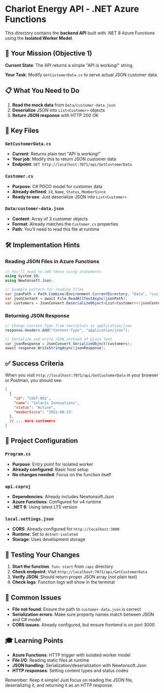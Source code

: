 # Chariot Energy API - .NET Azure Functions

This directory contains the **backend API** built with .NET 8 Azure Functions using the **Isolated Worker Model**.

## 🎯 Your Mission (Objective 1)

**Current State**: The API returns a simple "API is working!" string.

**Your Task**: Modify `GetCustomerData.cs` to serve actual JSON customer data.

## 📋 What You Need to Do

1. **Read the mock data** from `Data/customer-data.json`
2. **Deserialize** JSON into `List<Customer>` objects  
3. **Return JSON response** with HTTP 200 OK

## 📁 Key Files

### `GetCustomerData.cs`
- **Current**: Returns plain text "API is working!"
- **Your job**: Modify this to return JSON customer data
- **Endpoint**: `GET http://localhost:7071/api/GetCustomerData`

### `Customer.cs`
- **Purpose**: C# POCO model for customer data
- **Already defined**: `Id`, `Name`, `Status`, `MemberSince`
- **Ready to use**: Just deserialize JSON into `List<Customer>`

### `Data/customer-data.json`
- **Content**: Array of 3 customer objects
- **Format**: Already matches the `Customer.cs` properties
- **Path**: You'll need to read this file at runtime

## 🛠️ Implementation Hints

### Reading JSON Files in Azure Functions
```csharp
// You'll need to add these using statements
using System.IO;
using Newtonsoft.Json;

// Example pattern for reading files
var jsonPath = Path.Combine(Environment.CurrentDirectory, "Data", "customer-data.json");
var jsonContent = await File.ReadAllTextAsync(jsonPath);
var customers = JsonConvert.DeserializeObject<List<Customer>>(jsonContent);
```

### Returning JSON Response
```csharp
// Change Content-Type from text/plain to application/json
response.Headers.Add("Content-Type", "application/json");

// Serialize and write JSON instead of plain text
var jsonResponse = JsonConvert.SerializeObject(customers);
await response.WriteStringAsync(jsonResponse);
```

## ✅ Success Criteria

When you visit `http://localhost:7071/api/GetCustomerData` in your browser or Postman, you should see:

```json
[
  {
    "id": "CUST-001",
    "name": "Solaris Innovations",
    "status": "Active",
    "memberSince": "2022-08-15"
  },
  // ... more customers
]
```

## 🔧 Project Configuration

### `Program.cs`
- **Purpose**: Entry point for isolated worker
- **Already configured**: Basic host setup
- **No changes needed**: Focus on the function itself

### `api.csproj`
- **Dependencies**: Already includes Newtonsoft.Json
- **Azure Functions**: Configured for v4 runtime
- **.NET 8**: Using latest LTS version

### `local.settings.json`
- **CORS**: Already configured for `http://localhost:3000`
- **Runtime**: Set to `dotnet-isolated`
- **Storage**: Uses development storage

## 🚀 Testing Your Changes

1. **Start the function**: `func start` from `/api` directory
2. **Check endpoint**: Visit `http://localhost:7071/api/GetCustomerData`
3. **Verify JSON**: Should return proper JSON array (not plain text)
4. **Check logs**: Function logs will show in the terminal

## 🐛 Common Issues

- **File not found**: Ensure the path to `customer-data.json` is correct
- **Serialization errors**: Make sure property names match between JSON and C# model
- **CORS issues**: Already configured, but ensure frontend is on port 3000

## 🎓 Learning Points

- **Azure Functions**: HTTP trigger with isolated worker model
- **File I/O**: Reading static files at runtime
- **JSON handling**: Serialization/deserialization with Newtonsoft.Json
- **HTTP responses**: Setting content types and status codes

Remember: Keep it simple! Just focus on reading the JSON file, deserializing it, and returning it as an HTTP response.